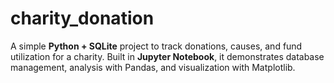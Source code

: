 # charity_donation
A simple **Python + SQLite** project to track donations, causes, and fund utilization for a charity.  Built in **Jupyter Notebook**, it demonstrates database management, analysis with Pandas, and visualization with Matplotlib.
